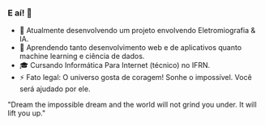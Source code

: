 ### E aí! 👋
- 🔭 Atualmente desenvolvendo um projeto envolvendo Eletromiografia & IA. 
- 🌱 Aprendendo tanto desenvolvimento web e de aplicativos quanto machine learning e ciência de dados.
- 🎓 Cursando Informática Para Internet (técnico) no IFRN.
- ⚡ Fato legal: O universo gosta de coragem! Sonhe o impossível. Você será ajudado por ele.
  
"Dream the impossible dream and the world will not grind you under. It will lift you up."

<!--
**coockatielz/coockatielz** is a ✨ _special_ ✨ repository because its `README.md` (this file) appears on your GitHub profile.

Here are some ideas to get you started:

- 🔭 I’m currently working on ...
- 🌱 I’m currently learning ...
- 👯 I’m looking to collaborate on ...
- 🤔 I’m looking for help with ...
- 💬 Ask me about ...
- 📫 How to reach me: ...
- 😄 Pronouns: ...
- ⚡ Fun fact: ...
-->
